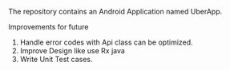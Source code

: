 The repository contains an Android Application named UberApp. 

Improvements for future

1. Handle error codes with Api class can be optimized.
2. Improve Design like use Rx java
3. Write Unit Test cases.
